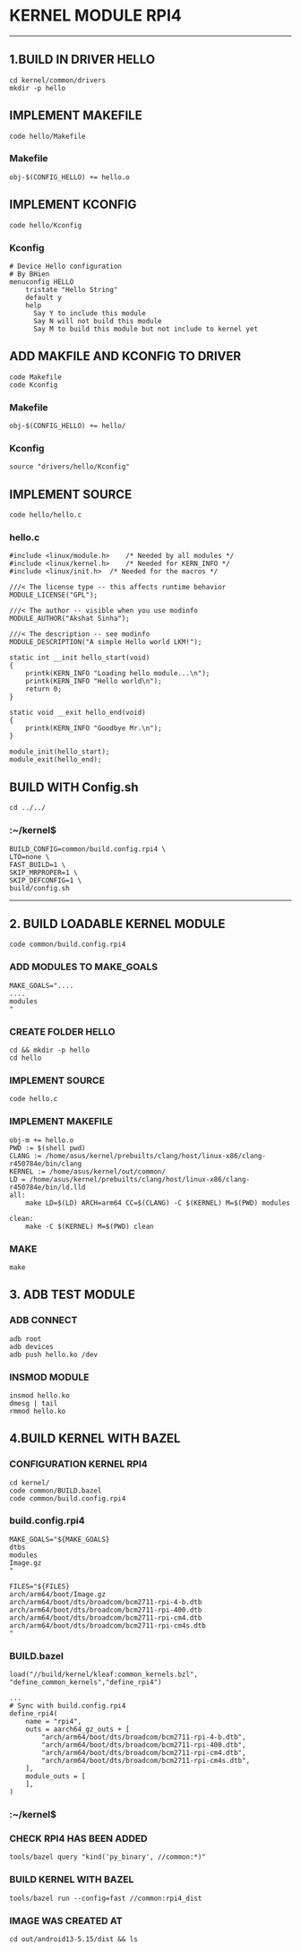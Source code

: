 # KERNEL MODULE RPI4
***
## 1.BUILD IN DRIVER HELLO 
```
cd kernel/common/drivers
mkdir -p hello
```

## IMPLEMENT MAKEFILE
```
code hello/Makefile
```

### Makefile
```
obj-$(CONFIG_HELLO) += hello.o
```

## IMPLEMENT KCONFIG
```
code hello/Kconfig
```
### Kconfig
```
# Device Hello configuration
# By BHien 
menuconfig HELLO
    tristate "Hello String"
    default y
    help
      Say Y to include this module
      Say N will not build this module
      Say M to build this module but not include to kernel yet
```

## ADD MAKFILE AND KCONFIG TO DRIVER
```
code Makefile 
code Kconfig
```
### Makefile
```
obj-$(CONFIG_HELLO) += hello/
```
### Kconfig
```
source "drivers/hello/Kconfig"
```

## IMPLEMENT SOURCE
```
code hello/hello.c
```
### hello.c
```
#include <linux/module.h>	 /* Needed by all modules */
#include <linux/kernel.h>	 /* Needed for KERN_INFO */
#include <linux/init.h>	 /* Needed for the macros */

///< The license type -- this affects runtime behavior
MODULE_LICENSE("GPL");

///< The author -- visible when you use modinfo
MODULE_AUTHOR("Akshat Sinha");

///< The description -- see modinfo
MODULE_DESCRIPTION("A simple Hello world LKM!");

static int __init hello_start(void)
{
	printk(KERN_INFO "Loading hello module...\n");
	printk(KERN_INFO "Hello world\n");
	return 0;
}

static void __exit hello_end(void)
{
	printk(KERN_INFO "Goodbye Mr.\n");
}

module_init(hello_start);
module_exit(hello_end);
```

## BUILD WITH Config.sh
```
cd ../../
```
### :~/kernel$ 
```
BUILD_CONFIG=common/build.config.rpi4 \
LTO=none \
FAST_BUILD=1 \
SKIP_MRPROPER=1 \
SKIP_DEFCONFIG=1 \
build/config.sh
```
***
## 2. BUILD LOADABLE KERNEL MODULE
```
code common/build.config.rpi4
```
### ADD MODULES TO MAKE_GOALS
```
MAKE_GOALS="....
....
modules
"
```
### CREATE FOLDER HELLO
```
cd && mkdir -p hello
cd hello
```

### IMPLEMENT SOURCE 
```
code hello.c
```
### IMPLEMENT MAKEFILE
```
obj-m += hello.o
PWD := $(shell pwd)
CLANG := /home/asus/kernel/prebuilts/clang/host/linux-x86/clang-r450784e/bin/clang
KERNEL := /home/asus/kernel/out/common/
LD = /home/asus/kernel/prebuilts/clang/host/linux-x86/clang-r450784e/bin/ld.lld
all:
	make LD=$(LD) ARCH=arm64 CC=$(CLANG) -C $(KERNEL) M=$(PWD) modules

clean:
	make -C $(KERNEL) M=$(PWD) clean

```
### MAKE
```
make
```

## 3. ADB TEST MODULE
### ADB CONNECT 
```
adb root
adb devices
adb push hello.ko /dev  
```

### INSMOD MODULE

```
insmod hello.ko
dmesg | tail
rmmod hello.ko
```


## 4.BUILD KERNEL WITH BAZEL 
### CONFIGURATION KERNEL RPI4 
```
cd kernel/
code common/BUILD.bazel
code common/build.config.rpi4
```
### build.config.rpi4
```
MAKE_GOALS="${MAKE_GOALS}
dtbs
modules
Image.gz
"

FILES="${FILES}
arch/arm64/boot/Image.gz
arch/arm64/boot/dts/broadcom/bcm2711-rpi-4-b.dtb
arch/arm64/boot/dts/broadcom/bcm2711-rpi-400.dtb
arch/arm64/boot/dts/broadcom/bcm2711-rpi-cm4.dtb
arch/arm64/boot/dts/broadcom/bcm2711-rpi-cm4s.dtb
"
```
### BUILD.bazel
```
load("//build/kernel/kleaf:common_kernels.bzl", "define_common_kernels","define_rpi4")

...
# Sync with build.config.rpi4
define_rpi4(
    name = "rpi4",
    outs = aarch64_gz_outs + [
        "arch/arm64/boot/dts/broadcom/bcm2711-rpi-4-b.dtb",
        "arch/arm64/boot/dts/broadcom/bcm2711-rpi-400.dtb",
        "arch/arm64/boot/dts/broadcom/bcm2711-rpi-cm4.dtb",
        "arch/arm64/boot/dts/broadcom/bcm2711-rpi-cm4s.dtb",
    ],
    module_outs = [
    ],
)
```
### :~/kernel$
### CHECK RPI4 HAS BEEN ADDED
```
tools/bazel query "kind('py_binary', //common:*)"
```
### BUILD KERNEL WITH BAZEL 
```
tools/bazel run --config=fast //common:rpi4_dist
```
### IMAGE WAS CREATED AT 

```
cd out/android13-5.15/dist && ls
```

